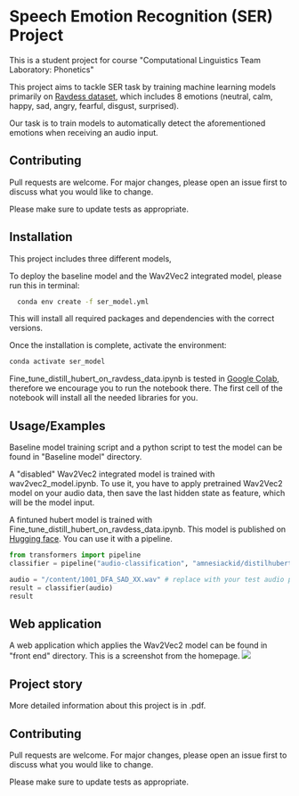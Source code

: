 
# Speech Emotion Recognition (SER) Project

This is a student project for course "Computational Linguistics Team Laboratory: Phonetics"

This project aims to tackle SER task by training machine learning models primarily on [Ravdess dataset](https://zenodo.org/records/1188976), which includes 8 emotions (neutral, calm, happy, sad, angry, fearful, disgust, surprised). 

Our task is to train models to automatically detect the aforementioned emotions when receiving an audio input.
## Contributing

Pull requests are welcome. For major changes, please open an issue first to discuss what you would like to change.

Please make sure to update tests as appropriate.

## Installation

This project includes three different models,

To deploy the baseline model and the Wav2Vec2 integrated model, please run this in terminal:

```bash
  conda env create -f ser_model.yml
```
This will install all required packages and dependencies with the correct versions.

Once the installation is complete, activate the environment:
```bash
conda activate ser_model
```

Fine_tune_distill_hubert_on_ravdess_data.ipynb is tested in [Google Colab](https://colab.google/), therefore we encourage you to run the notebook there. The first cell of the notebook will install all the needed libraries for you.


## Usage/Examples

Baseline model training script and a python script to test the model can be found in "Baseline model" directory.

A "disabled" Wav2Vec2 integrated model is trained with wav2vec2_model.ipynb. To use it, you have to apply pretrained Wav2Vec2 model on your audio data, then save the last hidden state as feature, which will be the model input.

A fintuned hubert model is trained with Fine_tune_distill_hubert_on_ravdess_data.ipynb. This model is published on [Hugging face](https://huggingface.co/amnesiackid/distilhubert-finetuned-ravdess). You can use it with a pipeline.

```python
from transformers import pipeline
classifier = pipeline("audio-classification", "amnesiackid/distilhubert-finetuned-ravdess")

audio = "/content/1001_DFA_SAD_XX.wav" # replace with your test audio path
result = classifier(audio)
result
```


## Web application
A web application which applies the Wav2Vec2 model can be found in "front end" directory.
This is a screenshot from the homepage.
![](images/screenshot.png)
## Project story
More detailed information about this project is in .pdf.

## Contributing

Pull requests are welcome. For major changes, please open an issue first to discuss what you would like to change.

Please make sure to update tests as appropriate.
